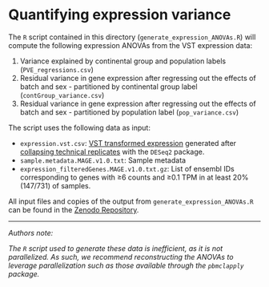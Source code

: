 # Quantifying expression variance

The `R` script contained in this directory (`generate_expression_ANOVAs.R`) will compute the following expression ANOVAs from the VST expression data:
1. Variance explained by continental group and population labels (`PVE_regressions.csv`)
2. Residual variance in gene expression after regressing out the effects of batch and sex - partitioned by continental group label (`contGroup_variance.csv`)
3. Residual variance in gene expression after regressing out the effects of batch and sex - partitioned by population label (`pop_variance.csv`)

The script uses the following data as input:

- `expression.vst.csv`: [VST transformed expression](https://bioconductor.org/packages/devel/bioc/vignettes/DESeq2/inst/doc/DESeq2.html#variance-stabilizing-transformation) generated after [collapsing technical replicates](https://bioconductor.org/packages/devel/bioc/vignettes/DESeq2/inst/doc/DESeq2.html#collapsing-technical-replicates) with the `DESeq2` package.
- `sample.metadata.MAGE.v1.0.txt`: Sample metadata
- `expression_filteredGenes.MAGE.v1.0.txt.gz`: List of ensembl IDs corresponding to genes with ≥6 counts and ≥0.1 TPM in at least 20% (147/731) of samples.

All input files and copies of the output from `generate_expression_ANOVAs.R` can be found in the [Zenodo Repository](https://zenodo.org/records/10535719).

---

*Authors note:*

*The `R` script used to generate these data is inefficient, as it is not parallelized. As such, we recommend reconstructing the ANOVAs to leverage parallelization such as those available through the `pbmclapply` package.*